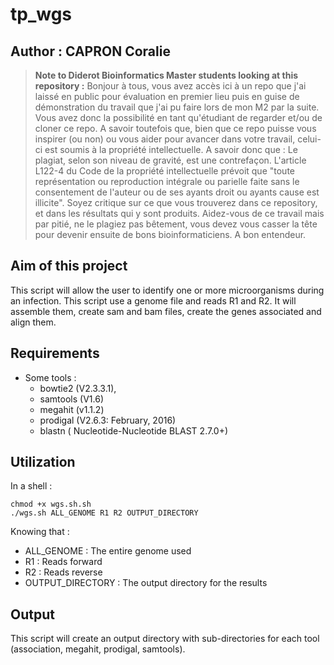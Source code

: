 # tp_wgs
## Author : CAPRON Coralie

 > **Note to Diderot Bioinformatics Master students looking at this repository :** 
 > Bonjour à tous, vous avez accès ici à un repo que j'ai laissé en public pour évaluation en premier lieu puis en guise de démonstration du travail que j'ai pu faire lors de mon M2 par la suite. Vous avez donc la possibilité en tant qu'étudiant de regarder et/ou de cloner ce repo. A savoir toutefois que, bien que ce repo puisse vous inspirer (ou non) ou vous aider pour avancer dans votre travail, celui-ci est soumis à la propriété intellectuelle. A savoir donc que : Le plagiat, selon son niveau de gravité, est une contrefaçon. L'article L122-4 du Code de la propriété intellectuelle prévoit que "toute représentation ou reproduction intégrale ou parielle faite sans le consentement de l'auteur ou de ses ayants droit ou ayants cause est illicite". Soyez critique sur ce que vous trouverez dans ce repository, et dans les résultats qui y sont produits. Aidez-vous de ce travail mais par pitié, ne le plagiez pas bêtement, vous devez vous casser la tête pour devenir ensuite de bons bioinformaticiens. A bon entendeur. 

## Aim of this project
This script will allow the user to identify one or more microorganisms during an infection. This script use a genome file and reads R1 and R2. It will assemble them, create sam and bam files, create the genes associated and align them. 

## Requirements

* Some tools : 
	- bowtie2 (V2.3.3.1),
	- samtools (V1.6)
	- megahit (v1.1.2)
	- prodigal (V2.6.3: February, 2016)
	- blastn ( Nucleotide-Nucleotide BLAST 2.7.0+)

## Utilization

In a shell : 
```
chmod +x wgs.sh.sh
./wgs.sh ALL_GENOME R1 R2 OUTPUT_DIRECTORY
```

Knowing that :
- ALL_GENOME : The entire genome used
- R1 : Reads forward
- R2 : Reads reverse
- OUTPUT_DIRECTORY : The output directory for the results

## Output

This script will create an output directory with sub-directories for each tool (association, megahit, prodigal, samtools). 
